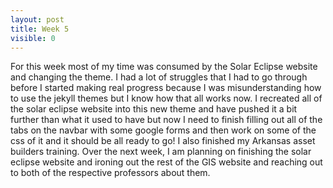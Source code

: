 ```yaml
---
layout: post
title: Week 5
visible: 0
---
```

For this week most of my time was consumed by the Solar Eclipse website and changing the theme. I had a lot of struggles that I had to go through before I started making real progress because I was misunderstanding how to use the jekyll themes but I know how that all works now. I recreated all of the solar eclipse website into this new theme and have pushed it a bit further than what it used to have but now I need to finish filling out all of the tabs on the navbar with some google forms and then work on some of the css of it and it should be all ready to go! I also finished my Arkansas asset builders training. Over the next week, I am planning on finishing the solar eclipse website and ironing out the rest of the GIS website and reaching out to both of the respective professors about them.
